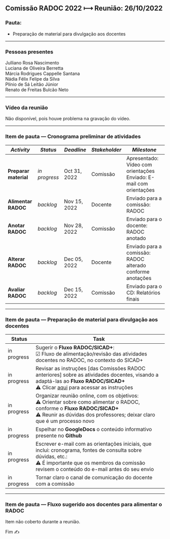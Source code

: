 ## Comissão RADOC 2022 &#x27FC; Reunião: 26/10/2022


### Pauta:
- Preparação de material para divulgação aos docentes

---
### Pessoas presentes

Julliano Rosa Nascimento<br>
Luciana de Oliveira Berretta<br>
Márcia Rodrigues Cappelle Santana<br>
Nádia Félix Felipe da Silva<br>
Plínio de Sá Leitão Júnior<br>
Renato de Freitas Bulcão Neto<br>

---
### Vídeo da reunião

Não disponível, pois houve problema na gravação do vídeo.

---
### Item de pauta &#x2015; Cronograma preliminar de atividades

|_Activity_|_Status_|_Deadline_|_Stakeholder_|_Milestone_|
|-|-|-|-|-|
|**Preparar material**|_in progress_|Oct 31, 2022|Comissão|Apresentado: Vídeo com orientações<br>Enviado: E-mail com orientações|
|**Alimentar RADOC**|_backlog_|Nov 15, 2022|Docente|Enviado para a comissão: RADOC|
|**Anotar RADOC**|_backlog_|Nov 28, 2022|Comissão|Enviado para o docente: RADOC anotado|
|**Alterar RADOC**|_backlog_|Dec 05, 2022|Docente|Enviado para a comissão: RADOC alterado conforme anotações|
|**Avaliar RADOC**|_backlog_|Dec 15, 2022|Comissão|Enviado para o CD: Relatórios finais|

---
### Item de pauta &#x2015; Preparação de material para divulgação aos docentes

|Status|Task|
|-|-|
|in progress| Sugerir o **Fluxo RADOC/SICAD+**:<br>&#9745; Fluxo de alimentação/revisão das atividades docentes no RADOC, no contexto do SICAD+|
|in progress| Revisar as instruções \[das Comissões RADOC anteriores\] sobre as atividades docentes, visando a adaptá-las ao **Fluxo RADOC/SICAD+**<br>&#9888; Clicar [aqui](https://docs.google.com/spreadsheets/d/1r7R49SosuoSZuDxSHp_M1s5jyZYC9O7KnHdICywnbtQ/edit?usp=drive_web&ouid=105036038655527034429) para acessar as instruções
|in progress| Organizar reunião online, com os objetivos:<br>&#9888; Orientar sobre como alimentar o RADOC, conforme o **Fluxo RADOC/SICAD+**<br>&#9888; Reunir as dúvidas dos professores; deixar claro que é um processo novo|
|in progress| Espelhar no **GoogleDocs** o conteúdo informativo presente no **Github**|
|in progress| Escrever e-mail com as orientações iniciais, que inclui: cronograma, fontes de consulta sobre dúvidas, etc.:<br>&#9888; É importante que os membros da comissão revisem o conteúdo do e-mail antes do seu envio|
|in progress| Tornar claro o canal de comunicação do docente com a comissão|

---
### Item de pauta &#x2015; Fluxo sugerido aos docentes para alimentar o RADOC

Item não coberto durante a reunião.

Fim &#9997;
